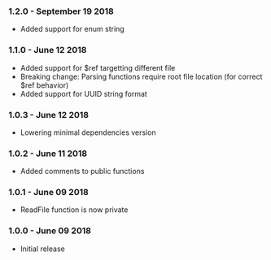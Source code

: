### 1.2.0 - September 19 2018
* Added support for enum string

### 1.1.0 - June 12 2018
* Added support for $ref targetting different file
* Breaking change: Parsing functions require root file location (for correct $ref behavior)
* Added support for UUID string format

### 1.0.3 - June 12 2018
* Lowering minimal dependencies version

### 1.0.2 - June 11 2018
* Added comments to public functions

### 1.0.1 - June 09 2018
* ReadFile function is now private

### 1.0.0 - June 09 2018
* Initial release